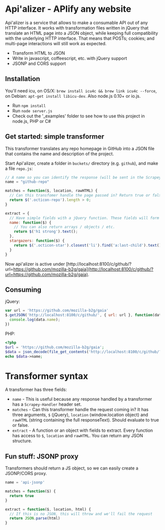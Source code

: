 # Api'alizer - APIify any website

Api'alizer is a service that allows to make a consumable API out of any HTTP interface. It works with transformation files written in jQuery that translate an HTML page into a JSON object, while keeping full compatibility with the underlying HTTP interface. That means that POSTs; cookies; and multi-page interactions will still work as expected.

* Transform HTML to JSON
* Write in javascript, coffeescript, etc. with jQuery support
* JSONP and CORS support

## Installation

You'll need icu, on OS/X: `brew install icu4c && brew link icu4c --force`, on Debian: `apt-get install libicu-dev`. Also node.js 0.10+ or io.js.

* Run `npm install`
* Run `node server.js`
* Check out the '_examples' folder to see how to use this project in node.js, PHP or C#

## Get started: simple transformer

This transformer translates any repo homepage in GitHub into a JSON file that contains the name and description of the project.

Start Api'alizer, create a folder in `buckets/` directory (e.g. `github`), and make a file `repo.js`:

```js
// A name so you can identify the response (will be sent in the Scrapey-Handler header)
name = "github-repo"

matches = function($, location, rawHTML) {
  // Can this transfomer handle the page passed in? Return true or false. Can use jQuery, location object (window.location) or rawHTML to decide
  return $('.octicon-repo').length > 0;
}

extract = {
  // Have simple fields with a jQuery function. These fields will form your response.
  name: function($) {
    // You can also return arrays / objects / etc.
    return $('h1 strong').text();
  },
  stargazers: function($) {
    return $('.octicon-star').closest('li').find('a:last-child').text()
  }
}
```

Now api'alizer is active under [http://localhost:8100/c/github/?url=https://github.com/mozilla-b2g/gaia](http://localhost:8100/c/github/?url=https://github.com/mozilla-b2g/gaia).

## Consuming

jQuery:

```js
var url = 'https://github.com/mozilla-b2g/gaia'
$.getJSON('http://localhost:8100/c/github/', { url: url }, function(data) {
  console.log(data.name);
})
```

PHP:

```php
<?php
$url = 'https://github.com/mozilla-b2g/gaia';
$data = json_decode(file_get_contents('http://localhost:8100/c/github/?' . http_build_query(array('url'=>$url))));
echo $data->name;
```

# Transformer syntax

A transformer has three fields:

* `name` - This is useful because any response handled by a transformer has a `Scrapey-Handler` header set.
* `matches` - Can this transformer handle the request coming in? It has three arguments, `$` (jQuery), `location` (window.location object) and `rawHTML` (string containing the full responseText). Should evaluate to true or false.
* `extract` - A function or an object with fields to extract. Every function has access to `$`, `location` and `rawHTML`. You can return any JSON structure.

## Fun stuff: JSONP proxy

Transformers should return a JS object, so we can easily create a JSONP/CORS proxy.

```js
name = 'api-jsonp'

matches = function($) {
  return true
}

extract = function($, location, html) {
  // If this is no JSON, this will throw and we'll fail the request
  return JSON.parse(html)
}
```
